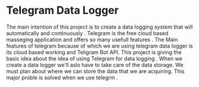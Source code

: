 # Telegram Data Logger
The main intention of this project is to create a data logging system that will automatically and continuously . Telegram is the free cloud based masseging application and offers so many usefull features . The Main features of telegram because of which we are using telegram data logger is its cloud based working  and Teligram Bot API. 
This project is giving the basic idea about the idea of using Telegram for data logging . When we create a data logger we'll aslo have to take care of the data storage. We must plan about where we can store the data that we are acquiring. This major proble is solved when we use telegrm . 
